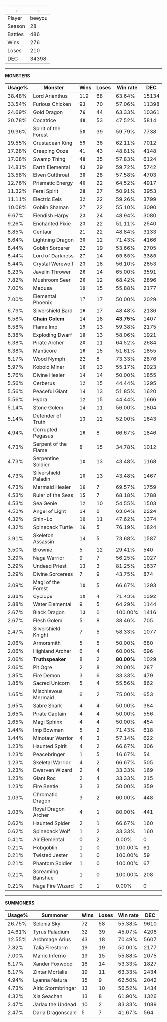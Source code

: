 .|.
|-|-
Player|beeyou
Season|28
Battles|486
Wins|276
Loses|210
DEC|34398

---
**MONSTERS**

Usage%|Monster|Wins|Loses|Win rate|DEC|
-|-|-|-|-|-|
38.48%|Lord Arianthus|119|68|63.64%|15134|
33.54%|Furious Chicken|93|70|57.06%|11398|
24.69%|Gold Dragon|76|44|63.33%|10361|
20.78%|Cocatrice|48|53|47.52%|5814|
19.96%|Spirit of the Forest|58|39|59.79%|7738|
19.55%|Crustacean King|59|36|62.11%|7012|
17.28%|Creeping Ooze|41|43|48.81%|4148|
17.08%|Swamp Thing|48|35|57.83%|6124|
14.81%|Earth Elemental|43|29|59.72%|5742|
13.58%|Elven Cutthroat|38|28|57.58%|4703|
12.76%|Prismatic Energy|40|22|64.52%|4917|
11.32%|Feral Spirit|28|27|50.91%|3953|
11.11%|Electric Eels|32|22|59.26%|3799|
10.08%|Goblin Shaman|27|22|55.10%|3090|
9.67%|Fiendish Harpy|23|24|48.94%|3080|
9.26%|Enchanted Pixie|23|22|51.11%|2540|
8.85%|Centaur|21|22|48.84%|3133|
8.64%|Lightning Dragon|30|12|71.43%|4166|
8.44%|Goblin Sorcerer|22|19|53.66%|2705|
8.44%|Lord of Darkness|27|14|65.85%|3385|
8.44%|Crystal Werewolf|23|18|56.10%|2853|
8.23%|Javelin Thrower|26|14|65.00%|3591|
7.82%|Mushroom Seer|26|12|68.42%|2896|
7.00%|Medusa|19|15|55.88%|2177|
7.00%|Elemental Phoenix|17|17|50.00%|2029|
6.79%|Silvershield Bard|16|17|48.48%|2136|
6.58%|**Chain Golem**|14|18|**43.75%**|1407|
6.58%|Flame Imp|19|13|59.38%|2175|
6.38%|Exploding Dwarf|18|13|58.06%|1921|
6.38%|Pirate Archer|20|11|64.52%|2684|
6.38%|Manticore|16|15|51.61%|1855|
6.17%|Wood Nymph|22|8|73.33%|2876|
5.97%|Kobold Miner|16|13|55.17%|2023|
5.76%|Divine Healer|14|14|50.00%|1855|
5.56%|Cerberus|12|15|44.44%|1295|
5.56%|Peaceful Giant|14|13|51.85%|1620|
5.56%|Hydra|12|15|44.44%|1666|
5.14%|Stone Golem|14|11|56.00%|1804|
5.14%|Defender of Truth|13|12|52.00%|1643|
4.94%|Corrupted Pegasus|16|8|66.67%|1846|
4.73%|Serpent of the Flame|8|15|34.78%|1012|
4.73%|Serpentine Soldier|10|13|43.48%|1168|
4.73%|Silvershield Paladin|10|13|43.48%|1467|
4.73%|Mermaid Healer|16|7|69.57%|1759|
4.53%|Ruler of the Seas|15|7|68.18%|1788|
4.53%|Sea Genie|12|10|54.55%|1503|
4.53%|Angel of Light|14|8|63.64%|2224|
4.32%|Shin-Lo|10|11|47.62%|1374|
4.32%|Spineback Turtle|16|5|76.19%|1824|
3.91%|Skeleton Assassin|14|5|73.68%|1587|
3.50%|Brownie|5|12|29.41%|540|
3.29%|Naga Warrior|9|7|56.25%|1027|
3.29%|Undead Priest|13|3|81.25%|1637|
3.29%|Divine Sorceress|7|9|43.75%|874|
3.09%|Magi of the Forest|10|5|66.67%|1293|
2.88%|Cyclops|10|4|71.43%|1392|
2.88%|Water Elemental|9|5|64.29%|1144|
2.67%|Black Dragon|13|0|100.00%|1416|
2.67%|Flesh Golem|5|8|38.46%|705|
2.47%|Silvershield Knight|7|5|58.33%|1077|
2.06%|Armorsmith|5|5|50.00%|680|
2.06%|Highland Archer|6|4|60.00%|696|
2.06%|**Truthspeaker**|8|2|**80.00%**|1029|
2.06%|Pit Ogre|2|8|20.00%|287|
1.85%|Fire Demon|3|6|33.33%|479|
1.85%|Sacred Unicorn|5|4|55.56%|862|
1.65%|Mischievous Mermaid|6|2|75.00%|653|
1.65%|Sabre Shark|4|4|50.00%|384|
1.65%|Pirate Captain|4|4|50.00%|556|
1.65%|Magi Sphinx|4|4|50.00%|454|
1.44%|Imp Bowman|5|2|71.43%|618|
1.44%|Minotaur Warrior|4|3|57.14%|622|
1.23%|Haunted Spirit|4|2|66.67%|306|
1.23%|Peacebringer|1|5|16.67%|54|
1.23%|Skeletal Warrior|4|2|66.67%|505|
1.23%|Dwarven Wizard|2|4|33.33%|169|
1.23%|Giant Roc|2|4|33.33%|215|
1.23%|Fire Beetle|3|3|50.00%|359|
1.03%|Chromatic Dragon|3|2|60.00%|448|
1.03%|Royal Dragon Archer|4|1|80.00%|441|
0.62%|Haunted Spider|2|1|66.67%|160|
0.62%|Spineback Wolf|1|2|33.33%|160|
0.41%|Air Elemental|0|2|0.00%|0|
0.21%|Hobgoblin|1|0|100.00%|61|
0.21%|Twisted Jester|1|0|100.00%|59|
0.21%|Phantom Soldier|1|0|100.00%|67|
0.21%|Screaming Banshee|1|0|100.00%|208|
0.21%|Naga Fire Wizard|0|1|0.00%|0|

---
**SUMMONERS**

Usage%|Summoner|Wins|Loses|Win rate|DEC|
-|-|-|-|-|-|
26.75%|Selenia Sky|72|58|55.38%|9610|
14.61%|Tyrus Paladium|32|39|45.07%|4206|
12.55%|Archmage Arius|43|18|70.49%|5607|
7.82%|Talia Firestorm|19|19|50.00%|2177|
7.00%|Malric Inferno|19|15|55.88%|2075|
6.17%|Xander Foxwood|16|14|53.33%|1827|
6.17%|Zintar Mortalis|19|11|63.33%|2434|
4.94%|Lyanna Natura|15|9|62.50%|2042|
4.73%|Alric Stormbringer|13|10|56.52%|1434|
4.32%|Xia Seachan|13|8|61.90%|1326|
2.47%|Jarlax the Undead|10|2|83.33%|1089|
2.47%|Daria Dragonscale|5|7|41.67%|564|
